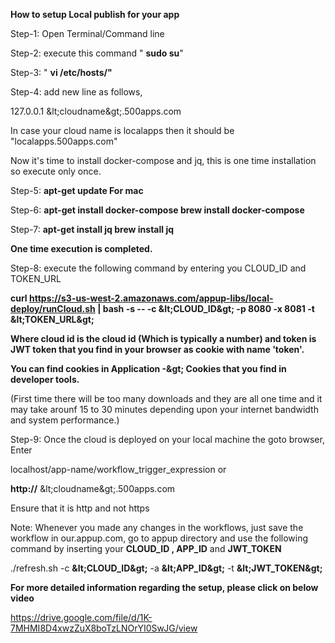 **How to setup Local publish for your app**

Step-1: Open Terminal/Command line

Step-2: execute this command &quot; **sudo su**&quot;

Step-3: &quot; **vi /etc/hosts/&quot;**

Step-4: add new line as follows,

127.0.0.1            \&lt;cloudname\&gt;.500apps.com

In case your cloud name is localapps then it should be &quot;localapps.500apps.com&quot;

Now it&#39;s time to install docker-compose and jq, this is one time installation so execute only once.

Step-5: **apt-get update                                                                  For mac**

Step-6: **apt-get install docker-compose                             brew install docker-compose**

Step-7: **apt-get install jq                                                      brew install jq**

**One time execution is completed.**

Step-8: execute the following command by entering you CLOUD\_ID and TOKEN\_URL

**curl https://s3-us-west-2.amazonaws.com/appup-libs/local-deploy/runCloud.sh | bash -s -- -c \&lt;CLOUD\_ID\&gt; -p 8080 -x 8081 -t \&lt;TOKEN\_URL\&gt;**

**Where cloud id is the cloud id (Which is typically a number) and token is JWT token that you find in your browser as cookie with name &#39;token&#39;.**

**You can find cookies in Application -\&gt; Cookies that you find in developer tools.**



(First time there will be too many downloads and they are all one time and it may take arounf 15 to 30 minutes depending upon your internet bandwidth and system performance.)

Step-9: Once the cloud is deployed on your local machine the goto browser, Enter

localhost/app-name/workflow\_trigger\_expression or

**http://** \&lt;cloudname\&gt;.500apps.com

Ensure that it is http and not https

Note: Whenever you made any changes in the workflows, just save the workflow in our.appup.com, go to appup directory and use the following command by inserting your **CLOUD\_ID , APP\_ID** and **JWT\_TOKEN**

./refresh.sh -c **\&lt;CLOUD\_ID\&gt;** -a **\&lt;APP\_ID\&gt;** -t **\&lt;JWT\_TOKEN\&gt;**



**For more detailed information regarding the setup, please click on below video**

https://drive.google.com/file/d/1K-7MHMI8D4xwzZuX8boTzLNOrYI0SwJG/view
